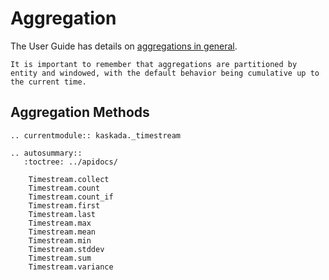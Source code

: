 # Aggregation

The User Guide has details on [aggregations in general](../../guide/aggregation.md).

```{note}
It is important to remember that aggregations are partitioned by entity and windowed, with the default behavior being cumulative up to the current time.
```

## Aggregation Methods

```{eval-rst}
.. currentmodule:: kaskada._timestream

.. autosummary::
   :toctree: ../apidocs/

    Timestream.collect
    Timestream.count
    Timestream.count_if
    Timestream.first
    Timestream.last
    Timestream.max
    Timestream.mean
    Timestream.min
    Timestream.stddev
    Timestream.sum
    Timestream.variance
```